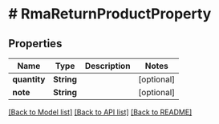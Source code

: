# # RmaReturnProductProperty


## Properties 


Name | Type | Description | Notes
------------ | ------------- | ------------- | -------------
**quantity**| **String** |   | [optional]
**note**| **String** |   | [optional]


[[Back to Model list]](../../README.md#models) [[Back to API list]](../../README.md#endpoints) [[Back to README]](../../README.md)

